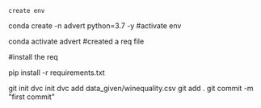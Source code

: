     create env

conda create -n advert python=3.7 -y
#activate env

conda activate advert
#created a req file

#install the req

pip install -r requirements.txt

git init
dvc init 
dvc add data_given/winequality.csv
git add .
git commit -m "first commit"
